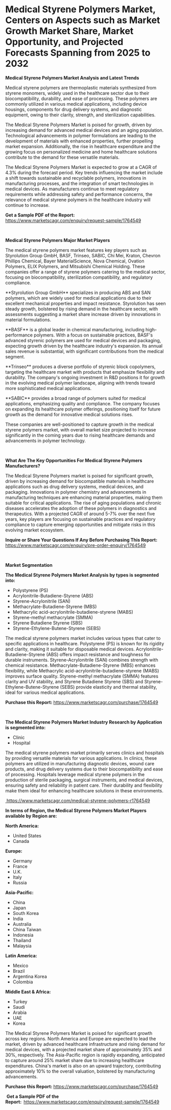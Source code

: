 <p><h1>Medical Styrene Polymers Market, Centers on Aspects such as Market Growth Market Share, Market Opportunity, and Projected Forecasts Spanning from 2025 to 2032</h1></p><p><strong>Medical Styrene Polymers Market Analysis and Latest Trends</strong></p>
<p><p>Medical styrene polymers are thermoplastic materials synthesized from styrene monomers, widely used in the healthcare sector due to their biocompatibility, durability, and ease of processing. These polymers are commonly utilized in various medical applications, including device housings, components for drug delivery systems, and diagnostic equipment, owing to their clarity, strength, and sterilization capabilities.</p><p>The Medical Styrene Polymers Market is poised for growth, driven by increasing demand for advanced medical devices and an aging population. Technological advancements in polymer formulations are leading to the development of materials with enhanced properties, further propelling market expansion. Additionally, the rise in healthcare expenditure and the growing focus on personalized medicine and home healthcare solutions contribute to the demand for these versatile materials.</p><p>The Medical Styrene Polymers Market is expected to grow at a CAGR of 4.3% during the forecast period. Key trends influencing the market include a shift towards sustainable and recyclable polymers, innovations in manufacturing processes, and the integration of smart technologies in medical devices. As manufacturers continue to meet regulatory requirements while addressing safety and performance concerns, the relevance of medical styrene polymers in the healthcare industry will continue to increase.</p></p>
<p><strong>Get a Sample PDF of the Report:&nbsp;</strong> <a href="https://www.marketscagr.com/enquiry/request-sample/1764549?utm_campaign=2648&utm_medium=2&utm_source=Github&utm_content=ia&utm_term=14042025&utm_id=medical-styrene-polymers">https://www.marketscagr.com/enquiry/request-sample/1764549</a></p>
<p>&nbsp;</p>
<p><strong>Medical Styrene Polymers Major Market Players</strong></p>
<p><p>The medical styrene polymers market features key players such as Styrolution Group GmbH, BASF, Trinseo, SABIC, Chi Mei, Kraton, Chevron Phillips Chemical, Bayer MaterialScience, Nova Chemical, Ovation Polymers, ELIX Polymers, and Mitsubishi Chemical Holding. These companies offer a range of styrene polymers catering to the medical sector, focusing on biocompatibility, sterilization compatibility, and regulatory compliance.</p><p>**Styrolution Group GmbH** specializes in producing ABS and SAN polymers, which are widely used for medical applications due to their excellent mechanical properties and impact resistance. Styrolution has seen steady growth, bolstered by rising demand in the healthcare sector, with assessments suggesting a market share increase driven by innovations in material formulations.</p><p>**BASF** is a global leader in chemical manufacturing, including high-performance polymers. With a focus on sustainable practices, BASF's advanced styrenic polymers are used for medical devices and packaging, expecting growth driven by the healthcare industry's expansion. Its annual sales revenue is substantial, with significant contributions from the medical segment.</p><p>**Trinseo** produces a diverse portfolio of styrenic block copolymers, targeting the healthcare market with products that emphasize flexibility and durability. The company's ongoing investment in R&D positions it for growth in the evolving medical polymer landscape, aligning with trends toward more sophisticated medical applications.</p><p>**SABIC** provides a broad range of polymers suited for medical applications, emphasizing quality and compliance. The company focuses on expanding its healthcare polymer offerings, positioning itself for future growth as the demand for innovative medical solutions rises.</p><p>These companies are well-positioned to capture growth in the medical styrene polymers market, with overall market size projected to increase significantly in the coming years due to rising healthcare demands and advancements in polymer technology.</p></p>
<p>&nbsp;</p>
<p><strong>What Are The Key Opportunities For Medical Styrene Polymers Manufacturers?</strong></p>
<p><p>The Medical Styrene Polymers market is poised for significant growth, driven by increasing demand for biocompatible materials in healthcare applications such as drug delivery systems, medical devices, and packaging. Innovations in polymer chemistry and advancements in manufacturing techniques are enhancing material properties, making them suitable for critical applications. The rise of aging populations and chronic diseases accelerates the adoption of these polymers in diagnostics and therapeutics. With a projected CAGR of around 5-7% over the next five years, key players are focusing on sustainable practices and regulatory compliance to capture emerging opportunities and mitigate risks in this evolving market ecosystem.</p></p>
<p><strong>Inquire or Share Your Questions If Any Before Purchasing This Report:</strong> <a href="https://www.marketscagr.com/enquiry/pre-order-enquiry/1764549?utm_campaign=2648&utm_medium=2&utm_source=Github&utm_content=ia&utm_term=14042025&utm_id=medical-styrene-polymers">https://www.marketscagr.com/enquiry/pre-order-enquiry/1764549</a></p>
<p>&nbsp;</p>
<p><strong>Market Segmentation</strong></p>
<p><strong>The Medical Styrene Polymers Market Analysis by types is segmented into:</strong></p>
<p><ul><li>Polystyrene (PS)</li><li>Acrylonitrile-Butadiene-Styrene (ABS)</li><li>Styrene-Acrylonitrile (SAN)</li><li>Methacrylate-Butadiene-Styrene (MBS)</li><li>Methacrylic acid-acrylonitrile-butadiene-styrene (MABS)</li><li>Styrene-methyl methacrylate (SMMA)</li><li>Styrene Butadiene Styrene (SBS)</li><li>Styrene-Ethylene-Butene-Styrene (SEBS)</li></ul></p>
<p><p>The medical styrene polymers market includes various types that cater to specific applications in healthcare. Polystyrene (PS) is known for its rigidity and clarity, making it suitable for disposable medical devices. Acrylonitrile-Butadiene-Styrene (ABS) offers impact resistance and toughness for durable instruments. Styrene-Acrylonitrile (SAN) combines strength with chemical resistance. Methacrylate-Butadiene-Styrene (MBS) enhances flexibility, while Methacrylic acid-acrylonitrile-butadiene-styrene (MABS) improves surface quality. Styrene-methyl methacrylate (SMMA) features clarity and UV stability, and Styrene Butadiene Styrene (SBS) and Styrene-Ethylene-Butene-Styrene (SEBS) provide elasticity and thermal stability, ideal for various medical applications.</p></p>
<p><strong>Purchase this Report:&nbsp;</strong><a href="https://www.marketscagr.com/purchase/1764549?utm_campaign=2648&utm_medium=2&utm_source=Github&utm_content=ia&utm_term=14042025&utm_id=medical-styrene-polymers">https://www.marketscagr.com/purchase/1764549</a></p>
<p>&nbsp;</p>
<p><strong>The Medical Styrene Polymers Market Industry Research by Application is segmented into:</strong></p>
<p><ul><li>Clinic</li><li>Hospital</li></ul></p>
<p><p>The medical styrene polymers market primarily serves clinics and hospitals by providing versatile materials for various applications. In clinics, these polymers are utilized in manufacturing diagnostic devices, wound care products, and drug delivery systems due to their biocompatibility and ease of processing. Hospitals leverage medical styrene polymers in the production of sterile packaging, surgical instruments, and medical devices, ensuring safety and reliability in patient care. Their durability and flexibility make them ideal for enhancing healthcare solutions in these environments.</p></p>
<p><a href="https://www.marketscagr.com/medical-styrene-polymers-r1764549?utm_campaign=2648&utm_medium=2&utm_source=Github&utm_content=ia&utm_term=14042025&utm_id=medical-styrene-polymers">&nbsp;https://www.marketscagr.com/medical-styrene-polymers-r1764549</a></p>
<p><strong>In terms of Region, the Medical Styrene Polymers Market Players available by Region are:</strong></p>
<p>
    <p> <strong> North America: </strong>
        <ul>
            <li>United States</li>
            <li>Canada</li>
        </ul>
        </p> 
    <p> <strong> Europe: </strong>
        <ul>
            <li>Germany</li>
            <li>France</li>
            <li>U.K.</li>
            <li>Italy</li>
            <li>Russia</li>
        </ul>
        </p> 
    <p> <strong> Asia-Pacific: </strong>
        <ul>
            <li>China</li>
            <li>Japan</li>
            <li>South Korea</li>
            <li>India</li>
            <li>Australia</li>
            <li>China Taiwan</li>
            <li>Indonesia</li>
            <li>Thailand</li>
            <li>Malaysia</li>
        </ul>
        </p> 
    <p> <strong> Latin America: </strong>
        <ul>
            <li>Mexico</li>
            <li>Brazil</li>
            <li>Argentina Korea</li>
            <li>Colombia</li>
        </ul>
        </p> 
    <p> <strong> Middle East & Africa: </strong>
        <ul>
            <li>Turkey</li>
            <li>Saudi</li>
            <li>Arabia</li>
            <li>UAE</li>
            <li>Korea</li>
        </ul>
    </p>
    </p>
<p><p>The Medical Styrene Polymers Market is poised for significant growth across key regions. North America and Europe are expected to lead the market, driven by advanced healthcare infrastructure and rising demand for medical devices, with a projected market share of approximately 35% and 30%, respectively. The Asia-Pacific region is rapidly expanding, anticipated to capture around 25% market share due to increasing healthcare expenditures. China's market is also on an upward trajectory, contributing approximately 10% to the overall valuation, bolstered by manufacturing advancements.</p></p>
<p><strong>Purchase this Report: </strong><a href="https://www.marketscagr.com/purchase/1764549?utm_campaign=2648&utm_medium=2&utm_source=Github&utm_content=ia&utm_term=14042025&utm_id=medical-styrene-polymers">https://www.marketscagr.com/purchase/1764549</a></p>
<p>&nbsp;<strong>Get a Sample PDF of the Report:&nbsp;&nbsp;</strong><a href="https://www.marketscagr.com/enquiry/request-sample/1764549?utm_campaign=2648&utm_medium=2&utm_source=Github&utm_content=ia&utm_term=14042025&utm_id=medical-styrene-polymers">https://www.marketscagr.com/enquiry/request-sample/1764549</a></p>
<p><strong></strong></p>
<p><p></p><p></p><p></p></p>